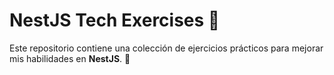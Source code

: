 # NestJS Tech Exercises 🚀

Este repositorio contiene una colección de ejercicios prácticos para mejorar mis habilidades en **NestJS**. 📌

